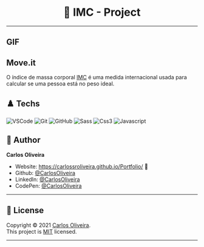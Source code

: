 <h1 align="center"> 🏴󠁧󠁢󠁥󠁮󠁧󠁿 IMC - Project </h1>

---

GIF
---

## Move.it

O índice de massa corporal [IMC](https://pt.wikipedia.org/wiki/%C3%8Dndice_de_massa_corporal) é uma medida internacional usada para calcular se uma pessoa está no peso ideal.

## ♟️ Techs

![VSCode](https://img.shields.io/badge/-VSCode-0085D1?style=flat-square&logo=visual-studio-code&logoColor=white)
![Git](https://img.shields.io/badge/-Git-F05032?style=flat-square&logo=git&logoColor=white)
![GitHub](https://img.shields.io/badge/-GitHub-212121?style=flat-square&logo=GitHub&logoColor=white)
![Sass](https://img.shields.io/badge/-Sass-C76494?style=flat-square&logo=Sass&logoColor=white)
![Css3](https://img.shields.io/badge/-Css3-146EB0?style=flat-square&logo=Css3&logoColor=white)
![Javascript](https://img.shields.io/badge/-Javascript-EFD81D?style=flat-square&logo=Javascript&logoColor=black)



## 👤 Author

**Carlos Oliveira**

- Website: https://carlossroliveira.github.io/Portfolio/ 🖤
- Github: [@CarlosOliveira](https://github.com/carlossroliveira)
- LinkedIn: [@CarlosOliveira](https://www.linkedin.com/in/carlos-oliveira-ab93941a1/)
- CodePen: [@CarlosOliveira](https://codepen.io/carlosjs)

---

## 📝 License

Copyright © 2021 [Carlos Oliveira](https://github.com/carlossroliveira).<br />
This project is [MIT](https://opensource.org/licenses/MIT) licensed.

---

